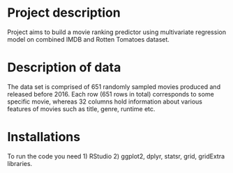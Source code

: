 # Project description
Project aims to build a movie ranking predictor using multivariate regression model on combined IMDB and Rotten Tomatoes dataset. 

# Description of data
The data set is comprised of 651 randomly sampled movies produced and released before 2016. Each row (651 rows in total) corresponds to some specific movie, whereas 32 columns hold information about various features of movies such as title, genre, runtime etc.

# Installations
To run the code you need 1) RStudio 2) ggplot2, dplyr, statsr, grid, gridExtra libraries.
